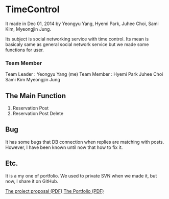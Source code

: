 # TimeControl

It made in Dec 01, 2014 by Yeongyu Yang, Hyemi Park, Juhee Choi, Sami Kim, Myeongjin Jung.

Its subject is social networking service with time control.
Its mean is basicaly same as general social network service but we made some functions for user.

### Team Member

Team Leader : Yeongyu Yang (me)
Team Member : Hyemi Park
              Juhee Choi
              Sami Kim
              Myeongjin Jung

## The Main Function 

1. Reservation Post
2. Reservation Post Delete

## Bug

It has some bugs that DB connection when replies are matching with posts. However, I have been known until now that how to fix it.

## Etc.

It is a my one of portfolio.
We used to private SVN when we made it, but now, I share it on GitHub.

[The project proposal (PDF)](https://www.dropbox.com/s/figs4e985rr67ic/%5B2.0%5D%20%EC%96%91%EC%97%B0%EA%B7%9C%20-%20Time%20Control%20SNS%20%28%EA%B8%B0%ED%9A%8D%EC%84%9C%29.pdf?dl=0")
[The Portfolio (PDF)](https://www.dropbox.com/s/b2so44ftnt76oe4/%5B3.0%5D%20%EC%96%91%EC%97%B0%EA%B7%9C%20-%20Time%20Control%20SNS%20%28%ED%8F%AC%ED%8A%B8%ED%8F%B4%EB%A6%AC%EC%98%A4%29.pdf?dl=0)
